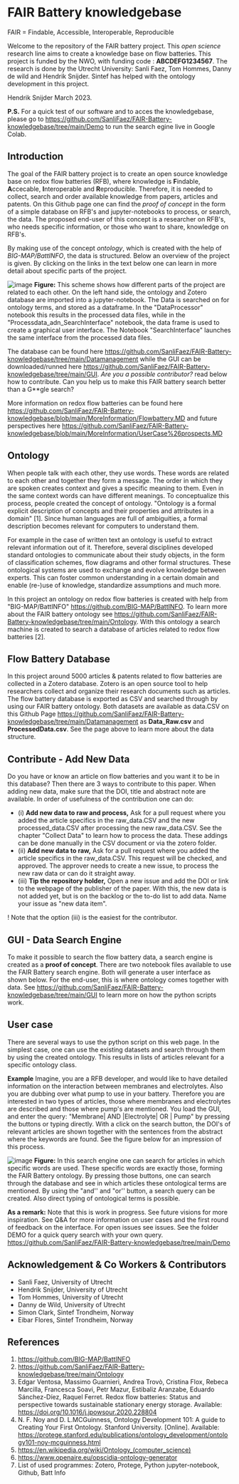 # FAIR Battery knowledgebase
FAIR = Findable, Accessible, Interoperable, Reproducible

Welcome to the repository of the FAIR battery project. This *open science* research line aims to create a knowledge base on flow batteries. This project is funded by the NWO, with funding code : **ABCDEFG1234567**. The research is done by the Utrecht University: Sanli Faez, Tom Hommes, Danny de wild and Hendrik Snijder. Sintef has helped with the ontology development in this project.




Hendrik Snijder March 2023. 



**P.S.** For a quick test of our software and to acces the knowledgebase, please go to https://github.com/SanliFaez/FAIR-Battery-knowledgebase/tree/main/Demo to run the search egine live in Google Colab.



## Introduction
The goal of the FAIR battery project is to create an open source knowledge base on redox flow batteries (RFB), where knowledge is **F**indable, **A**ccecable, **I**nteroperable and **R**eproducible. Therefore, it is needed to collect, search and order available knowledge from papers, articles and patents. On this Github page one can find the *proof of concept* in the form of a simple database on RFB's and jupyter-notebooks to process, or search, the data. The proposed end-user of this concept is a researcher on RFB's, who needs specific information, or those who want to share, knowledge on RFB's.

By making use of the concept *ontology*, which is created with the help of *BIG-MAP/BattINFO*, the data is structured. Below an overview of the project is given. By clicking on the links in the text below one can learn in more detail about specific parts of the project.

![image](https://user-images.githubusercontent.com/93695286/225754209-5d9641d1-9cf4-4016-834a-220d67a3250f.png)
**Figure:** This scheme shows how different parts of the project are related to each other. On the left hand side, the ontology and Zotero database are imported into a jupyter-notebook. The Data is searched on for ontology terms, and stored as a dataframe. In the "DataProcessor" notebook this results in the processed data files, while in the "Processdata_adn_SearchInterface" notebook, the data frame is used to create a graphical user interface. The Notebook "SearchInterface" launches the same interface from the processed data files.

The database can be found here <https://github.com/SanliFaez/FAIR-Battery-knowledgebase/tree/main/Datamanagement> while the GUI can be downloaded/runned here <https://github.com/SanliFaez/FAIR-Battery-knowledgebase/tree/main/GUI>. *Are you a possible contributor?* read below how to contribute. Can you help us to make this FAIR battery search better than a G**gle search?

More information on redox flow batteries can be found here https://github.com/SanliFaez/FAIR-Battery-knowledgebase/blob/main/MoreInformation/Flowbattery.MD and future perspectives here https://github.com/SanliFaez/FAIR-Battery-knowledgebase/blob/main/MoreInformation/UserCase%26prospects.MD

## Ontology
When people talk with each other, they use words. These words are related to each other and together they form a message. The order in which they are spoken creates context and gives a specific meaning to them. Even in the same context words can have different meanings. To conceptualize this process, people created the concept of ontology. "Ontology is a formal explicit description of concepts and their properties and attributes in a domain" [1]. Since human languages are full of ambiguities, a formal description becomes relevant for computers to understand them.

For example in the case of written text an ontology is useful to extract relevant information out of it. Therefore, several disciplines developed standard ontologies to communicate about their study objects, in the form of classification schemes, flow diagrams and other formal structures. These ontological systems are used to exchange and evolve knowledge between experts. This can foster common understanding in a certain domain and enable (re-)use of knowledge, standardize assumptions and much more.

In this project an ontology on redox flow batteries is created with help from "BIG-MAP/BattINFO" <https://github.com/BIG-MAP/BattINFO>. To learn more about the FAIR battery ontology see <https://github.com/SanliFaez/FAIR-Battery-knowledgebase/tree/main/Ontology>. With this ontology a search machine is created to search a database of articles related to redox flow batteries [2].

## Flow Battery Database
In this project around 5000 articles & patents related to flow batteries are collected in a Zotero database. Zotero is an open source tool to help researchers collect and organize their research documents such as articles. The flow battery database is exported as CSV and searched through by using our FAIR battery ontology. Both datasets are available as data.CSV on this Github Page <https://github.com/SanliFaez/FAIR-Battery-knowledgebase/tree/main/Datamanagement> as **Data_Raw.csv** and **ProcessedData.csv**. See the page above to learn more about the data structure.

## Contribute - Add New Data
Do you have or know an article on flow batteries and you want it to be in this database? Then there are 3 ways to contribute to this paper. When adding new data, make sure that the DOI, title and abstract note are available. In order of usefulness of the contribution one can do:
+ (i) **Add new data to raw and process,** Ask for a pull request where you added the article specifics in the raw_data.CSV and the new processed_data.CSV after processing the new raw_data.CSV. See the chapter "Collect Data" to learn how to process the data. These addings can be done manually in the CSV document or via the zotero folder.
+ (ii) **Add new data to raw,** Ask for a pull request where you added the article specifics in the raw_data.CSV. This request will be checked, and approved. The approver needs to create a new issue, to process the new raw data or can do it straight away.
+ (iii) **Tip the repository holder,** Open a new issue and add the DOI or link to the webpage of the publisher of the paper. With this, the new data is not added yet, but is on the backlog or the to-do list to add data. Name your issue as "new data item".

! Note that the option (iii) is the easiest for the contributor.

## GUI - Data Search Engine
To make it possible to search the flow battery data, a search engine is created as a **proof of concept**. There are two notebook files available to use the FAIR Battery search engine. Both will generate a user interface as shown below. For the end-user, this is where ontology comes together with data. See https://github.com/SanliFaez/FAIR-Battery-knowledgebase/tree/main/GUI to learn more on how the python scripts work.

## User case
There are several ways to use the python script on this web page. In the simplest case, one can use the existing datasets and search through them by using the created ontology. This results in lists of articles relevant for a specific ontology class. 

**Example** Imagine, you are a RFB developer, and would like to have detailed information on the interaction between membranes and electrolytes. Also you are dubbing over what pump to use in your battery. Therefore you are interested in two types of articles, those where membranes and electrolytes are described and those where pump's are mentioned. You load the GUI, and enter the query: "Membrane| AND |Electrolyte| OR | Pump" by pressing the buttons or typing directly. With a click on the search button, the DOI's of relevant articles are shown together with the sentences from the abstract where the keywords are found. See the figure below for an impression of this process. 

![image](https://user-images.githubusercontent.com/93695286/225378437-8e328fac-2396-4e84-959a-39f1bd9c213d.png)
**Figure:** In this search engine one can search for articles in which specific words are used. These specific words are exactly those, forming the FAIR Battery ontology. By pressing those buttons, one can search through the database and see in which articles these ontological terms are mentioned. By using the "and'' and "or'' button, a search query can be created. Also direct typing of ontological terms is possible.

**As a remark:** Note that this is work in progress. See future visions for more inspiration. See Q&A for more information on user cases and the first round of feedback on the interface. For open issues see issues. See the folder DEMO for a quick query search with your own query. https://github.com/SanliFaez/FAIR-Battery-knowledgebase/tree/main/Demo 

## Acknowledgement & Co Workers & Contributors
+ Sanli Faez, University of Utrecht
+ Hendrik Snijder, University of Utrecht
+ Tom Hommes, University of Utrecht
+ Danny de Wild, University of Utrecht
+ Simon Clark, Sintef Trondheim, Norway
+ Eibar Flores, Sintef Trondheim, Norway

## References
1. https://github.com/BIG-MAP/BattINFO
2. https://github.com/SanliFaez/FAIR-Battery-knowledgebase/tree/main/Ontology
3. Edgar Ventosa, Massimo Guarnieri, Andrea Trovò, Cristina Flox, Rebeca Marcilla, Francesca Soavi, Petr Mazur, Estibaliz Aranzabe, Eduardo Sánchez-Díez, Raquel Ferret. Redox flow batteries: Status and perspective towards sustainable stationary energy storage. Available: https://doi.org/10.1016/j.jpowsour.2020.228804
4. N. F. Noy and D. L.MCGuinness, Ontology Development 101: A guide to Creating Your First Ontology. Stanford University. [Online]. Available: https://protege.stanford.edu/publications/ontology_development/ontology101-noy-mcguinness.html
5. https://en.wikipedia.org/wiki/Ontology_(computer_science)
6. https://www.openaire.eu/opscidia-ontology-generator
7. List of used programmes: Zotero, Protege, Python jupyter-notebook, Github, Batt Info
